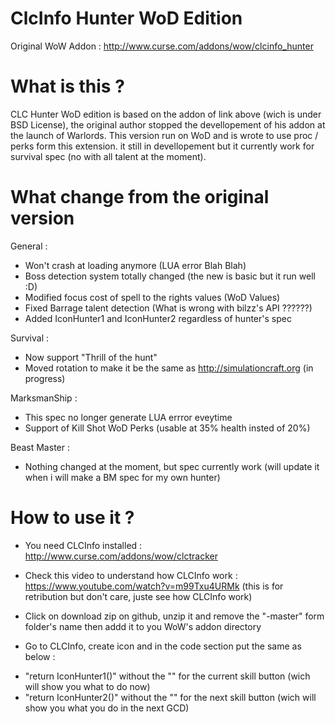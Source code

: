 ClcInfo Hunter WoD Edition
==================

Original WoW Addon : http://www.curse.com/addons/wow/clcinfo_hunter

What is this ?
==============

CLC Hunter WoD edition is based on the addon of link above (wich is under BSD License), the original author stopped the devellopement of his addon at the launch of Warlords.
This version run on WoD and is wrote to use proc / perks form this extension. it still in devellopement but it currently work for survival spec (no with all talent at the moment).

What change from the original version
==========================================

General :
* Won't crash at loading anymore (LUA error Blah Blah)
* Boss detection system totally changed (the new is basic but it run well :D)
* Modified focus cost of spell to the rights values (WoD Values)
* Fixed Barrage talent detection (What is wrong with bilzz's API ??????)
* Added IconHunter1 and IconHunter2 regardless of hunter's spec

Survival : 
* Now support "Thrill of the hunt"
* Moved rotation to make it be the same as http://simulationcraft.org (in progress)

MarksmanShip :
* This spec no longer generate LUA errror eveytime
* Support of Kill Shot WoD Perks (usable at 35% health insted of 20%)

Beast Master :
* Nothing changed at the moment, but spec currently work (will update it when i will make a BM spec for my own hunter)

How to use it ?
===============

* You need CLCInfo installed : http://www.curse.com/addons/wow/clctracker
* Check this video to understand how CLCInfo work : https://www.youtube.com/watch?v=m99Txu4URMk (this is for retribution but don't care, juste see how CLCInfo work)
* Click on download zip on github, unzip it and remove the "-master" form folder's name then addd it to you WoW's addon directory

* Go to CLCInfo, create icon and in the code section put the same as below :
- "return IconHunter1()" without the "" for the current skill button (wich will show you what to do now)
- "return IconHunter2()" without the "" for the next skill button (wich will show you what you do in the next GCD)

